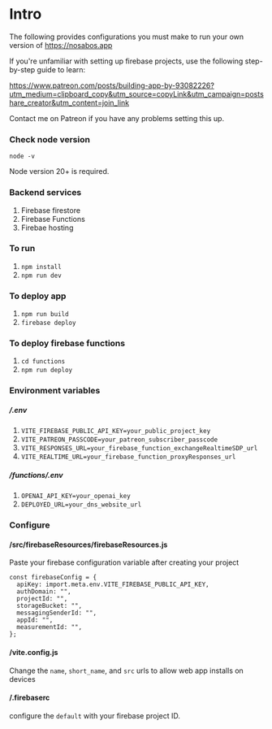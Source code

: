 # Intro

The following provides configurations you must make to run your own version of https://nosabos.app

If you're unfamiliar with setting up firebase projects, use the following step-by-step guide to learn:

https://www.patreon.com/posts/building-app-by-93082226?utm_medium=clipboard_copy&utm_source=copyLink&utm_campaign=postshare_creator&utm_content=join_link

Contact me on Patreon if you have any problems setting this up.

### Check node version

`node -v`

Node version 20+ is required.

### Backend services

1. Firebase firestore
2. Firebase Functions
3. Firebae hosting

### To run

1. `npm install`
2. `npm run dev`

### To deploy app

1. `npm run build`
2. `firebase deploy`

### To deploy firebase functions

1. `cd functions`
2. `npm run deploy`

### Environment variables

##### /.env

1. `VITE_FIREBASE_PUBLIC_API_KEY=your_public_project_key`
2. `VITE_PATREON_PASSCODE=your_patreon_subscriber_passcode`
3. `VITE_RESPONSES_URL=your_firebase_function_exchangeRealtimeSDP_url`
4. `VITE_REALTIME_URL=your_firebase_function_proxyResponses_url`

##### /functions/.env

1. `OPENAI_API_KEY=your_openai_key`
2. `DEPLOYED_URL=your_dns_website_url`

### Configure

#### /src/firebaseResources/firebaseResources.js

Paste your firebase configuration variable after creating your project

```
const firebaseConfig = {
  apiKey: import.meta.env.VITE_FIREBASE_PUBLIC_API_KEY,
  authDomain: "",
  projectId: "",
  storageBucket: "",
  messagingSenderId: "",
  appId: "",
  measurementId: "",
};
```

#### /vite.config.js

Change the `name`, `short_name`, and `src` urls to allow web app installs on devices

#### /.firebaserc

configure the `default` with your firebase project ID.
